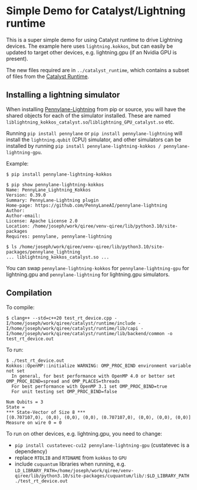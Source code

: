 # Simple Demo for Catalyst/Lightning runtime

This is a super simple demo for using Catalyst runtime to drive Lightning devices. The example here uses `lightning.kokkos`, but can easily be updated to target other devices, e.g. lightning.gpu (if an Nvidia GPU is present). 

The new files required are in `../catalyst_runtime`, which contains a subset of files from the [Catalyst Runtime](https://github.com/PennyLaneAI/catalyst/tree/main/runtime).

## Installing a lightning simulator

When installing [Pennylane-Lightning](https://github.com/PennyLaneAI/pennylane-lightning) from pip or source, you will have the shared objects for each of the simulator installed. These are named `liblightning_kokkos_catalyst.so`/`liblightning_GPU_catalyst.so` etc. 

Running `pip install pennylane` or `pip install pennylane-lightning` will install the `lightning.qubit` (CPU) simulator, and other simulators can be installed by running `pip install pennylane-lightning-kokkos / pennylane-lightning-gpu`.

Example:
```
$ pip install pennylane-lightning-kokkos

$ pip show pennylane-lightning-kokkos
Name: PennyLane_Lightning_Kokkos
Version: 0.39.0
Summary: PennyLane-Lightning plugin
Home-page: https://github.com/PennyLaneAI/pennylane-lightning
Author: 
Author-email: 
License: Apache License 2.0
Location: /home/joseph/work/qiree/venv-qiree/lib/python3.10/site-packages
Requires: pennylane, pennylane-lightning

$ ls /home/joseph/work/qiree/venv-qiree/lib/python3.10/site-packages/pennylane_lightning
... liblightning_kokkos_catalyst.so ...
```

You can swap `pennylane-lightning-kokkos` for `pennylane-lightning-gpu` for lightning.gpu and `pennylane-lightning` for lightning.gpu simulators.

## Compilation

To compile:

```
$ clang++ --std=c++20 test_rt_device.cpp -I/home/joseph/work/qiree/catalyst/runtime/include -I/home/joseph/work/qiree/catalyst/runtime/lib/capi -I/home/joseph/work/qiree/catalyst/runtime/lib/backend/common -o test_rt_device.out
```

To run:

```
$ ./test_rt_device.out 
Kokkos::OpenMP::initialize WARNING: OMP_PROC_BIND environment variable not set
  In general, for best performance with OpenMP 4.0 or better set OMP_PROC_BIND=spread and OMP_PLACES=threads
  For best performance with OpenMP 3.1 set OMP_PROC_BIND=true
  For unit testing set OMP_PROC_BIND=false

Num Qubits = 3
State = 
*** State-Vector of Size 8 ***
[(0.707107,0), (0,0), (0,0), (0,0), (0.707107,0), (0,0), (0,0), (0,0)]
Measure on wire 0 = 0
```

To run on other devices, e.g. lightning.gpu, you need to change:
- `pip install custatevec-cu12 pennylane-lightning-gpu` (custatevec is a dependency)
- replace `RTDLIB` and `RTDNAME` from `kokkos` to `GPU`
- include `cuquantum` libraries when running, e.g. `LD_LIBRARY_PATH=/home/joseph/work/qiree/venv-qiree/lib/python3.10/site-packages/cuquantum/lib/:$LD_LIBRARY_PATH ./test_rt_device.out`
